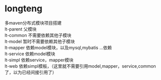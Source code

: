 # longteng
多maven分布式模块项目搭建  
lt-parent   父模块  
lt-common   不需要依赖其他子模块  
lt-model    暂时不需要依赖其他子模块  
lt-mapper   依赖model模块，以及mysql,mybatis ...依赖  
lt-service  依赖model模块  
lt-simpl    依赖service，mapper模块  
lt-web     依赖simpl模板，（这里就不需要引用model,mapper，service,common了，以为已经间接引用了）  

